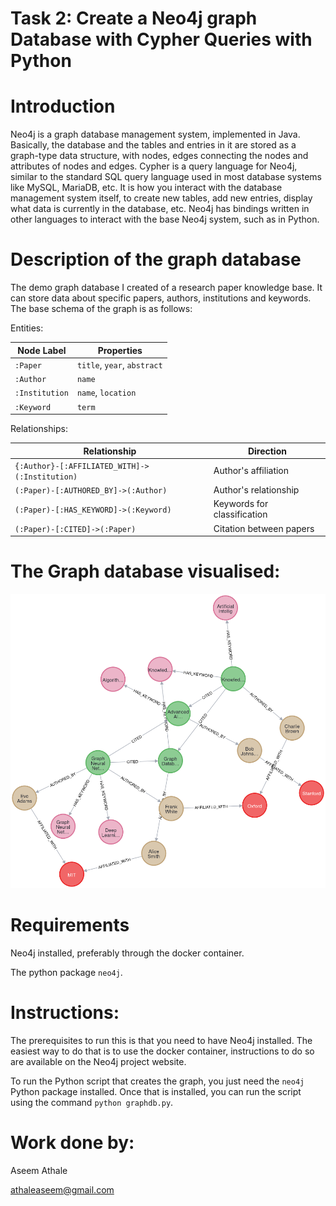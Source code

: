 # Task 2: Create a Neo4j graph Database with Cypher Queries with Python

# Introduction

Neo4j is a graph database management system, implemented in Java. Basically, the database and the tables and entries in it are stored as a graph-type data structure, with nodes, edges connecting the nodes and attributes of nodes and edges. Cypher is a query language for Neo4j, similar to the standard SQL query language used in most database systems like MySQL, MariaDB, etc. It is how you interact with the database management system itself, to create new tables, add new entries, display what data is currently in the database, etc. Neo4j has bindings written in other languages to interact with the base Neo4j system, such as in Python.

# Description of the graph database

The demo graph database I created of a research paper knowledge base. It can store data about specific papers, authors, institutions and keywords. The base schema of the graph is as follows:


Entities:


| Node Label     | Properties                  |
|----------------|-----------------------------|
| `:Paper`       | `title`, `year`, `abstract` |
| `:Author`      | `name`                      |
| `:Institution` | `name`, `location`          |
| `:Keyword`     | `term`                      |


Relationships:


| Relationship                                   | Direction                   |
|------------------------------------------------|-----------------------------|
| `{:Author}-[:AFFILIATED_WITH]->(:Institution)` | Author's affiliation        |
| `(:Paper)-[:AUTHORED_BY]->(:Author)`           | Author's relationship       |
| `(:Paper)-[:HAS_KEYWORD]->(:Keyword)`          | Keywords for classification |
| `(:Paper)-[:CITED]->(:Paper)`                  | Citation between papers     |

# The Graph database visualised:

![](graph.png "Graph")

# Requirements

Neo4j installed, preferably through the docker container.


The python package `neo4j`.


# Instructions:

The prerequisites to run this is that you need to have Neo4j installed. The easiest way to do that is to use the docker container, instructions to do so are available on the Neo4j project website.

To run the Python script that creates the graph, you just need the `neo4j` Python package installed. Once that is installed, you can run the script using the command `python graphdb.py`.


# Work done by:

Aseem Athale


athaleaseem@gmail.com
